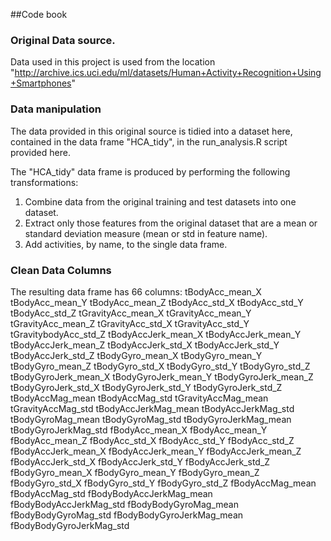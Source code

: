 ##Code book
### Original Data source.
Data used in this project is used from the location "http://archive.ics.uci.edu/ml/datasets/Human+Activity+Recognition+Using+Smartphones"

### Data manipulation
The data provided in this original source is tidied into a dataset here, contained in the data frame "HCA_tidy", in the run_analysis.R script provided here.

The "HCA_tidy" data frame is produced by performing the following transformations:


1. Combine data from the original training and test datasets into one dataset.
2. Extract only those features from the original dataset that are a mean or standard deviation measure (mean or std in feature name).
3. Add activities, by name, to the single data frame.

### Clean Data Columns
The resulting data frame has 66 columns:
tBodyAcc_mean_X
tBodyAcc_mean_Y
tBodyAcc_mean_Z
tBodyAcc_std_X
tBodyAcc_std_Y
tBodyAcc_std_Z
tGravityAcc_mean_X
tGravityAcc_mean_Y
tGravityAcc_mean_Z
tGravityAcc_std_X
tGravityAcc_std_Y
tGravitybodyAcc_std_Z
tBodyAccJerk_mean_X
tBodyAccJerk_mean_Y
tBodyAccJerk_mean_Z
tBodyAccJerk_std_X
tBodyAccJerk_std_Y
tBodyAccJerk_std_Z
tBodyGyro_mean_X
tBodyGyro_mean_Y
tBodyGyro_mean_Z
tBodyGyro_std_X
tBodyGyro_std_Y
tBodyGyro_std_Z
tBodyGyroJerk_mean_X
tBodyGyroJerk_mean_Y
tBodyGyroJerk_mean_Z
tBodyGyroJerk_std_X
tBodyGyroJerk_std_Y	
tBodyGyroJerk_std_Z
tBodyAccMag_mean
tBodyAccMag_std
tGravityAccMag_mean
tGravityAccMag_std
tBodyAccJerkMag_mean
tBodyAccJerkMag_std
tBodyGyroMag_mean
tBodyGyroMag_std
tBodyGyroJerkMag_mean
tBodyGyroJerkMag_std
fBodyAcc_mean_X
fBodyAcc_mean_Y
fBodyAcc_mean_Z
fBodyAcc_std_X
fBodyAcc_std_Y
fBodyAcc_std_Z
fBodyAccJerk_mean_X
fBodyAccJerk_mean_Y
fBodyAccJerk_mean_Z
fBodyAccJerk_std_X
fBodyAccJerk_std_Y
fBodyAccJerk_std_Z
fBodyGyro_mean_X
fBodyGyro_mean_Y
fBodyGyro_mean_Z
fBodyGyro_std_X
fBodyGyro_std_Y
fBodyGyro_std_Z
fBodyAccMag_mean
fBodyAccMag_std
fBodyBodyAccJerkMag_mean
fBodyBodyAccJerkMag_std
fBodyBodyGyroMag_mean
fBodyBodyGyroMag_std
fBodyBodyGyroJerkMag_mean
fBodyBodyGyroJerkMag_std
